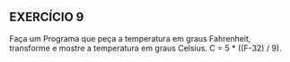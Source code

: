 ## EXERCÍCIO 9 

Faça um Programa que peça a temperatura em graus Fahrenheit, transforme e mostre a temperatura em graus Celsius.
C = 5 * ((F-32) / 9).

